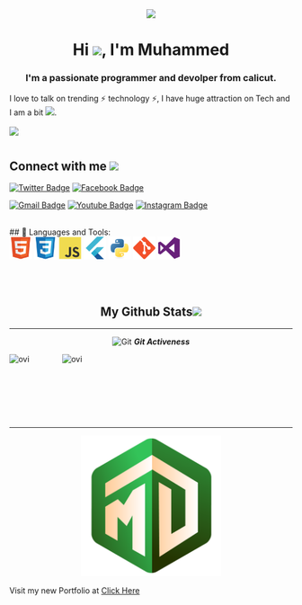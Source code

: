 <p align="center">
<a href="/"><img width="60%" align='center' style={align:center} height="auto" src="https://camo.githubusercontent.com/2a7554f1c8448ed68c071b37895350ba9e33e4bb6494a796b1fc6c5a7dde740a/68747470733a2f2f7374617469632e6472696262626c652e636f6d2f75736572732f3733303730332f73637265656e73686f74732f363538313234332f6176656e746f2e676966" height="100px"/></a>
</p>

<h1 align="center">Hi <img src="https://raw.githubusercontent.com/MartinHeinz/MartinHeinz/master/wave.gif" width="30px">, I'm Muhammed</h1>
<h3 align="center">I'm a passionate programmer and devolper from calicut.</h3>



<!-- Hey, I'm [Muhammed](https://mdthegamer.github.io/) <img src="https://media.giphy.com/media/hvRJCLFzcasrR4ia7z/giphy.gif" width="25px"> -->

I love to talk on trending ⚡ technology ⚡, I have huge attraction on Tech and I am a bit <img src="https://github.com/ritik307/ritik307/blob/main/images/laptop.gif" width="50">. <br><br>
  ![](https://komarev.com/ghpvc/?username=mdthegamer&color=dc143c)<br/>
# <h2>Connect with me <img src="https://media0.giphy.com/media/jqNPzdTTxQfOgOqpO4/source.gif" width="50"></h2>

[![Twitter Badge](https://img.shields.io/badge/-mizaj_muhammed-blue?style=plastic&logo=Twitter&logoColor=white&link=https://twitter.com/mizaj_muhammed)](https://twitter.com/mizaj_muhammed)
[![Facebook Badge](https://img.shields.io/badge/-Muhammed_Mizaj-blue?style=plastic&logo=Facebook&logoColor=white&link=https://www.facebook.com/muhammed.mizaj.3)](https://www.facebook.com/muhammed.mizaj.3)
<!-- [![Linkedin Badge](https://img.shields.io/badge/-Muhammed-blue?style=plastic&logo=Linkedin&logoColor=white&link=https://www.linkedin.com/in/moshfiqrony/)](https://www.linkedin.com/in/muhammed_10/) -->
[![Gmail Badge](https://img.shields.io/badge/-mmizaj@gmail.com-c14438?style=plastic&logo=Gmail&logoColor=white&link=mailto:mmizaj@gmail.com)](mailto:mmizaj@gmail.com)
[![Youtube Badge](https://img.shields.io/badge/-Inflective_Techie_World%20-darkred?style=plastic&logo=youtube&logoColor=white&link=https://www.youtube.com/channel/UC4f6w95BfQziD3f_DuZzvyQ)](https://www.youtube.com/channel/UC4f6w95BfQziD3f_DuZzvyQ)
[![Instagram Badge](https://img.shields.io/badge/-muhammed_10-purple?style=plastic&logo=instagram&logoColor=white&link=https://www.instagram.com/muh_ammed_10/)](https://www.instagram.com/muh_ammed_10/)
<br><br>
<!-- 
# Info
- 🏢 I'm currently working at **None**
- 🚀 I use daily:
  ![JavaScript](https://img.shields.io/badge/-JavaScript-black?style=plastic&logo=javascript)
  ![Python](https://img.shields.io/badge/-Python-8fcfd1?style=plastic&logo=Python)
  ![Git](https://img.shields.io/badge/-Git-black?style=plastic&logo=git)

  
- 💻 I work using:
  ![MaterialUI](https://img.shields.io/badge/-MaterialUI-0081CB?style=plastic&logo=material-UI)
  ![Dart](https://img.shields.io/badge/Dart-0175C2?style=plastic&logo=dart)
  ![Django](https://img.shields.io/badge/-Django-092E20?style=plastic&logo=Django)
  ![PostgreSQL](https://img.shields.io/badge/-PostgreSQL-336791?style=plastic&logo=postgresql)
  ![GitHub](https://img.shields.io/badge/-GitHub-181717?style=plastic&logo=github)
  ![Flutter](https://img.shields.io/badge/Flutter-02569B?style=plastic&logo=flutter)
  



- ⚙️ I also use and work: ![Java](https://img.shields.io/badge/-java-3f4441?style=plastic&logo=java) ![C++](https://img.shields.io/badge/-C++-00599C?style=plastic&logo=c)
  ![HTML5](https://img.shields.io/badge/-HTML5-E34F26?style=plastic&logo=html5&logoColor=white)
  ![CSS3](https://img.shields.io/badge/-CSS3-1572B6?style=plastic&logo=css3)
  ![Bootstrap](https://img.shields.io/badge/-Bootstrap-563D7C?style=plastic&logo=bootstrap)
- 🌱 Learning all about:
  ![MongoDB](https://img.shields.io/badge/-MongoDB-black?style=plastic&logo=mongodb) ![Express.JS](https://img.shields.io/badge/Express.js-000000?style=plastic&logo=express) ![React](https://img.shields.io/badge/-React-3b2e5a?style=plastic&logo=react) ![Node.JS](https://img.shields.io/badge/-Node.JS-black?style=plastic&logo=Node.js)
  <br><br>
- ⚡️ Fun fact: I'm a huge fan of No One, I love to eat and travel
<br><br>
 -->
<p>
## 🚀 Languages and Tools:

  <BR>

<img src="https://raw.githubusercontent.com/devicons/devicon/master/icons/html5/html5-original.svg" alt="html5" width="40" height="40"/>
<img src="https://raw.githubusercontent.com/devicons/devicon/master/icons/css3/css3-original.svg" alt="css3" width="40" height="40"/>
<img src="https://raw.githubusercontent.com/devicons/devicon/master/icons/javascript/javascript-original.svg" alt="javascript" width="40" height="40"/>
<!-- <img src="https://raw.githubusercontent.com/devicons/devicon/master/icons/react/react-original.svg" alt="reactjs" width="40" height="40"/>
<img src="https://raw.githubusercontent.com/devicons/devicon/master/icons/express/express-original.svg" alt="express" width="40" height="40"/>
<img src="https://raw.githubusercontent.com/devicons/devicon/master/icons/nodejs/nodejs-original.svg" alt="nodejs" width="40" height="40"/>
<img src="https://raw.githubusercontent.com/devicons/devicon/master/icons/mongodb/mongodb-original.svg" alt="mongodb" width="40" height="40"/> -->
<img src="https://raw.githubusercontent.com/devicons/devicon/master/icons/flutter/flutter-original.svg" alt="flutter" width="40" height="40"/>
<img src="https://raw.githubusercontent.com/devicons/devicon/master/icons/python/python-original.svg" alt="python" width="40" height="40"/>
<img src="https://raw.githubusercontent.com/devicons/devicon/master/icons/git/git-original.svg" alt="git" width="40" height="40"/>
<img src="https://raw.githubusercontent.com/devicons/devicon/master/icons/visualstudio/visualstudio-plain.svg" alt="vscode" width="40" height="40"/>


</p>

<br><br>

<h2 align="center">
  My Github Stats<img src="https://media.giphy.com/media/VgCDAzcKvsR6OM0uWg/giphy.gif" width="50">
</h2>
<hr>
<p align="center">
 <img src="https://media.giphy.com/media/W5eoZHPpUx9sapR0eu/giphy.gif" width="30px" alt="Git"/>&nbsp;<i><b>Git Activeness</b></i></p>
 
<p><img align="left" src="https://github-readme-stats.vercel.app/api/top-langs?username=mdthegamer&show_icons=true&locale=en&layout=compact&theme=chartreuse-dark" alt="ovi" /></p>
<p>&nbsp;<img align="right" src="https://github-readme-stats.vercel.app/api?username=mdthegamer&show_icons=true&locale=en&theme=chartreuse-dark" alt="ovi" width="410" /></p>
<br><br><br><br><br>

<hr>

   
<p align='center'>
<!--  <img src="https://instagram.fccj2-1.fna.fbcdn.net/v/t51.2885-15/e35/220708104_3915963561847027_1455170104564288361_n.jpg?_nc_ht=instagram.fccj2-1.fna.fbcdn.net&amp;_nc_cat=107&amp;_nc_ohc=YevCHKSAL-4AX8aZAK2&amp;edm=AP_V10EBAAAA&amp;ccb=7-4&amp;oh=32329ed940137e73fcf58d57098cf683&amp;oe=6133CD47&amp;_nc_sid=4f375e" alt="" width="250"  height="300"/> -->
 <img src='./md-green.png' width='250' width='250'/>
</p>
Visit my new Portfolio at <a href="https://mdthegamer.netlify.app/"> Click Here<a/>
<!--   ![Amazon AWS](https://img.shields.io/badge/Amazon%20AWS-232F3E?style=plastic&logo=amazon-aws) --><!--   ![GitLab](https://img.shields.io/badge/-GitLab-FCA121?style=plastic&logo=gitlab) -->
